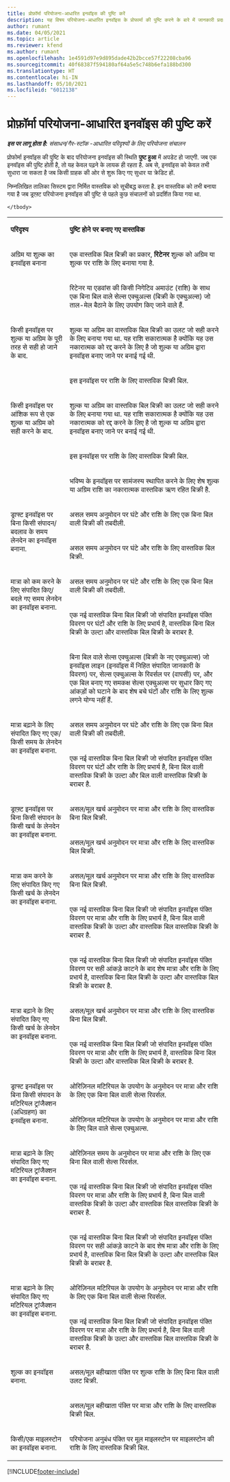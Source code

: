 ```yaml
---
title: प्रोफ़ॉर्मा परियोजना-आधारित इनवॉइस की पुष्टि करें
description: यह विषय परियोजना-आधारित इनवॉइस के प्रोफार्मा की पुष्टि करने के बारे में जानकारी प्रदान करता है.
author: rumant
ms.date: 04/05/2021
ms.topic: article
ms.reviewer: kfend
ms.author: rumant
ms.openlocfilehash: 1e4591d97e9d895dade42b2bcce57f22208cba96
ms.sourcegitcommit: 40f68387f594180af64a5e5c748b6efa188bd300
ms.translationtype: HT
ms.contentlocale: hi-IN
ms.lasthandoff: 05/10/2021
ms.locfileid: "6012138"
---
```

# <a name="confirm-a-proforma-project-based-invoice"></a>प्रोफ़ॉर्मा परियोजना-आधारित इनवॉइस की पुष्टि करें

_**इस पर लागू होता है:** संसाधन/गैर-स्टॉक -आधारित परिदृश्यों के लिए परियोजना संचालन_

प्रोफोर्मा इनवॉइस की पुष्टि के बाद परियोजना इनवॉइस की स्थिति **पुष्ट हुआ** में अपडेट हो जाएगी. जब एक इनवॉइस की पुष्टि होती है, तो यह केवल पढ़ने के लायक ही रहता है. अब से, इनवॉइस को केवल तभी सुधारा जा सकता है जब किसी ग्राहक की ओर से शुरू किए गए सुधार या क्रेडिट हों.

निम्नलिखित तालिका सिस्टम द्वारा निर्मित वास्तविक को सूचीबद्ध करता है. इन वास्तविक को तभी बनाया गया है जब ड्राफ़्ट परियोजना इनवॉइस की पुष्टि से पहले कुछ संचालनों को प्रदर्शित किया गया था.

<table border="0" cellspacing="0" cellpadding="0">
    <tbody>
        <tr>
            <td width="216" valign="top">
                <p>
                    <strong>परिदृश्य</strong>
                </p>
            </td>
            <td width="808" valign="top">
                <p>
                    <strong>पुष्टि होने पर बनाए गए वास्तविक</strong>
                </p>
            </td>
        </tr>
        <tr>
            <td width="216" rowspan="2" valign="top">
                <p>
अग्रिम या शुल्क का इनवॉइस बनाना </p>
            </td>
            <td width="408" valign="top">
                <p>
एक वास्तविक बिल बिक्री का प्रकार, <strong>रिटेनर</strong> शुल्क को अग्रिम या शुल्क पर राशि के लिए बनाया गया है.
                </p>
            </td>
        </tr>
        <tr>
            <td width="408" valign="top">
                <p>
रिटेनर या एडवांस की किसी निगेटिव अमाउंट (राशि) के साथ एक बिना बिल वाले सेल्स एक्चुअल्स (बिक्री के एक्चुअल्स) जो ताल-मेल बैठाने के लिए उपयोग किए जाने वाले हैं.
                </p>
            </td>
        </tr>
        <tr>
            <td width="216" rowspan="2" valign="top">
                <p>
किसी इनवॉइस पर शुल्क या अग्रिम के पूरी तरह से सही हो जाने के बाद.
                </p>
            </td>
            <td width="408" valign="top">
                <p>
शुल्क या अग्रिम का वास्तविक बिल बिक्री का उलट जो सही करने के लिए बनाया गया था. यह राशि सकारात्मक है क्योंकि यह उस नकारात्मक को रद्द करने के लिए है जो शुल्क या अग्रिम द्वारा इनवॉइस बनाए जाने पर बनाई गई थी.
                </p>
            </td>
        </tr>
        <tr>
            <td width="408" valign="top">
                <p>
इस इनवॉइस पर राशि के लिए वास्तविक बिक्री बिल.
                </p>
            </td>
        </tr>
        <tr>
            <td width="216" rowspan="3" valign="top">
                <p>
किसी इनवॉइस पर आंशिक रूप से एक शुल्क या अग्रिम को सही करने के बाद.
                </p>
            </td>
            <td width="408" valign="top">
                <p>
शुल्क या अग्रिम का वास्तविक बिल बिक्री का उलट जो सही करने के लिए बनाया गया था. यह राशि सकारात्मक है क्योंकि यह उस नकारात्मक को रद्द करने के लिए है जो शुल्क या अग्रिम द्वारा इनवॉइस बनाए जाने पर बनाई गई थी.
                </p>
            </td>
        </tr>
        <tr>
            <td width="408" valign="top">
                <p>
इस इनवॉइस पर राशि के लिए वास्तविक बिक्री बिल.
                </p>
            </td>
        </tr>
        <tr>
            <td width="408" valign="top">
                <p>
भविष्य के इनवॉइस पर सामंजस्य स्थापित करने के लिए शेष शुल्क या अग्रिम राशि का नकारात्मक वास्तविक ऋण रहित बिक्री है.
                </p>
            </td>
        </tr>
        <tr>
            <td width="216" rowspan="2" valign="top">
                <p>
ड्राफ्ट इनवॉइस पर बिना किसी संपादन/बदलाव के समय लेनदेन का इनवॉइस बनाना.
                </p>
            </td>
            <td width="408" valign="top">
                <p>
असल समय अनुमोदन पर घंटे और राशि के लिए एक बिना बिल वाली बिक्री की तबदीली.
                </p>
            </td>
        </tr>
        <tr>
            <td width="408" valign="top">
                <p>
असल समय अनुमोदन पर घंटे और राशि के लिए वास्तविक बिल बिक्री.
                </p>
            </td>
        </tr>
        <tr>
            <td width="216" rowspan="3" valign="top">
                <p>
मात्रा को कम करने के लिए संपादित किए/बदले गए समय लेनदेन का इनवॉइस बनाना.
                </p>
            </td>
            <td width="408" valign="top">
                <p>
असल समय अनुमोदन पर घंटे और राशि के लिए एक बिना बिल वाली बिक्री की तबदीली.
                </p>
            </td>
        </tr>
        <tr>
            <td width="408" valign="top">
                <p>
एक नई वास्तविक बिना बिल बिक्री जो संपादित इनवॉइस पंक्ति विवरण पर घंटों और राशि के लिए प्रभार्य है, वास्तविक बिना बिल बिक्री के उल्टा और वास्तविक बिल बिक्री के बराबर है.
                </p>
            </td>
        </tr>
        <tr>
            <td width="408" valign="top">
                <p>
बिना बिल वाले सेल्स एक्चुअल्स (बिक्री के नए एक्चुअल्स) जो इनवॉइस लाइन (इनवॉइस में निहित संपादित जानकारी के विवरण) पर, सेल्स एक्चुअल्स के रिवर्सल पर (वापसी) पर, और एक बिल बनाए गए समकक्ष सेल्स एक्चुअल्स पर सुधार किए गए आंकड़ों को घटाने के बाद शेष बचे घंटों और राशि के लिए शुल्क लगने योग्य नहीं हैं.
                </p>
            </td>
        </tr>
        <tr>
            <td width="216" rowspan="2" valign="top">
                <p>
मात्रा बढ़ाने के लिए संपादित किए गए एक/ किसी समय के लेनदेन का इनवॉइस बनाना.
                </p>
            </td>
            <td width="408" valign="top">
                <p>
असल समय अनुमोदन पर घंटे और राशि के लिए एक बिना बिल वाली बिक्री की तबदीली.
                </p>
            </td>
        </tr>
        <tr>
            <td width="408" valign="top">
                <p>
एक नई वास्तविक बिना बिल बिक्री जो संपादित इनवॉइस पंक्ति विवरण पर घंटों और राशि के लिए प्रभार्य है, बिना बिल वाली वास्तविक बिक्री के उल्टा और बिल वाली वास्तविक बिक्री के बराबर है.
                </p>
            </td>
        </tr>
        <tr>
            <td width="216" rowspan="2" valign="top">
                <p>
ड्राफ़्ट इनवॉइस पर बिना किसी संपादन के किसी खर्च के लेनदेन का इनवॉइस बनाना.
                </p>
            </td>
            <td width="408" valign="top">
                <p>
असल/मूल खर्च अनुमोदन पर मात्रा और राशि के लिए वास्तविक बिना बिल बिक्री.
                </p>
            </td>
        </tr>
        <tr>
            <td width="408" valign="top">
                <p>
असल/मूल खर्च अनुमोदन पर मात्रा और राशि के लिए वास्तविक बिल बिक्री.
                </p>
            </td>
        </tr>
        <tr>
            <td width="216" rowspan="3" valign="top">
                <p>
मात्रा कम करने के लिए संपादित किए गए किसी खर्च के लेनदेन का इनवॉइस बनाना.
                </p>
            </td>
            <td width="408" valign="top">
                <p>
असल/मूल खर्च अनुमोदन पर मात्रा और राशि के लिए वास्तविक बिना बिल बिक्री.
                </p>
            </td>
        </tr>
        <tr>
            <td width="408" valign="top">
                <p>
एक नई वास्तविक बिना बिल बिक्री जो संपादित इनवॉइस पंक्ति विवरण पर मात्रा और राशि के लिए प्रभार्य है, बिना बिल वाली वास्तविक बिक्री के उल्टा और वास्तविक बिल वास्तविक बिक्री के बराबर है.
                </p>
            </td>
        </tr>
        <tr>
            <td width="408" valign="top">
                <p>
एक नई वास्तविक बिना बिल बिक्री जो संपादित इनवॉइस पंक्ति विवरण पर सही आंकड़े काटने के बाद शेष मात्रा और राशि के लिए प्रभार्य है, वास्तविक बिना बिल बिक्री के उल्टा और वास्तविक बिल बिक्री के बराबर है.
                </p>
            </td>
        </tr>
        <tr>
            <td width="216" rowspan="2" valign="top">
                <p>
मात्रा बढ़ाने के लिए संपादित किए गए किसी खर्च के लेनदेन का इनवॉइस बनाना.
                </p>
            </td>
            <td width="408" valign="top">
                <p>
असल/मूल खर्च अनुमोदन पर मात्रा और राशि के लिए वास्तविक बिना बिल बिक्री.
                </p>
            </td>
        </tr>
        <tr>
            <td width="408" valign="top">
                <p>
एक नई वास्तविक बिना बिल बिक्री जो संपादित इनवॉइस पंक्ति विवरण पर मात्रा और राशि के लिए प्रभार्य है, वास्तविक बिना बिल बिक्री के उल्टा और वास्तविक बिल बिक्री के बराबर है. 
                </p>
            </td>
        </tr>
        <tr>
            <td width="216" rowspan="2" valign="top">
                <p>
ड्राफ्ट इनवॉइस पर बिना किसी संपादन के मटिरियल ट्रांजैक्शन (अधिग्रहण) का इनवॉइस बनाना.
                </p>
            </td>
            <td width="408" valign="top">
                <p>
ओरिज़िनल मटिरियल के उपयोग के अनुमोदन पर मात्रा और राशि के लिए एक बिना बिल वाली सेल्स रिवर्सल.
                </p>
            </td>
        </tr>
        <tr>
            <td width="408" valign="top">
                <p>
ओरिज़िनल मटिरियल के उपयोग के अनुमोदन पर मात्रा और राशि के लिए बिल वाले सेल्स एक्चुअल्स.
                </p>
            </td>
        </tr>
        <tr>
            <td width="216" rowspan="3" valign="top">
                <p>
मात्रा बढ़ाने के लिए संपादित किए गए मटिरियल ट्रांजैक्शन का इनवॉइस बनाना.
                </p>
            </td>
            <td width="408" valign="top">
                <p>
ओरिज़िनल समय के अनुमोदन पर मात्रा और राशि के लिए एक बिना बिल वाली सेल्स रिवर्सल.
                </p>
            </td>
        </tr>
        <tr>
            <td width="408" valign="top">
                <p>
एक नई वास्तविक बिना बिल बिक्री जो संपादित इनवॉइस पंक्ति विवरण पर मात्रा और राशि के लिए प्रभार्य है, बिना बिल वाली वास्तविक बिक्री के उल्टा और वास्तविक बिल वास्तविक बिक्री के बराबर है.
                </p>
            </td>
        </tr>
        <tr>
            <td width="408" valign="top">
                <p>
एक नई वास्तविक बिना बिल बिक्री जो संपादित इनवॉइस पंक्ति विवरण पर सही आंकड़े काटने के बाद शेष मात्रा और राशि के लिए प्रभार्य है, वास्तविक बिना बिल बिक्री के उल्टा और वास्तविक बिल बिक्री के बराबर है.
                </p>
            </td>
        </tr>
        <tr>
            <td width="216" rowspan="2" valign="top">
                <p>
मात्रा बढ़ाने के लिए संपादित किए गए मटिरियल ट्रांजैक्शन का इनवॉइस बनाना.
                </p>
            </td>
            <td width="408" valign="top">
                <p>
ओरिज़िनल मटिरियल के उपयोग के अनुमोदन पर मात्रा और राशि के लिए एक बिना बिल वाली सेल्स रिवर्सल.
                </p>
            </td>
        </tr>
        <tr>
            <td width="408" valign="top">
                <p>
एक नई वास्तविक बिना बिल बिक्री जो संपादित इनवॉइस पंक्ति विवरण पर मात्रा और राशि के लिए प्रभार्य है, बिना बिल वाली वास्तविक बिक्री के उल्टा और वास्तविक बिल वास्तविक बिक्री के बराबर है.
                </p>
            </td>
        </tr>
        <tr>
            <td width="216" rowspan="2" valign="top">
                <p>
शुल्क का इनवॉइस बनाना.
                </p>
            </td>
            <td width="408" valign="top">
                <p>
असल/मूल बहीखाता पंक्ति पर शुल्क राशि के लिए बिना बिल वाली उलट बिक्री.
                </p>
            </td>
        </tr>
        <tr>
            <td width="408" valign="top">
                <p>
असल/मूल बहीखाता पंक्ति पर मात्रा और राशि के लिए वास्तविक बिक्री बिल.
                </p>
            </td>
        </tr>
        <tr>
            <td width="216" valign="top">
                <p>
किसी/एक माइलस्टोन का इनवॉइस बनाना.
                </p>
            </td>
            <td width="408" valign="top">
                <p>
परियोजना अनुबंध पंक्ति पर मूल माइलस्टोन पर माइलस्टोन की राशि के लिए वास्तविक बिक्री बिल.
                </p>
            </td>
        </tr>
       
    </tbody>
</table>

[!INCLUDE[footer-include](../includes/footer-banner.md)]
